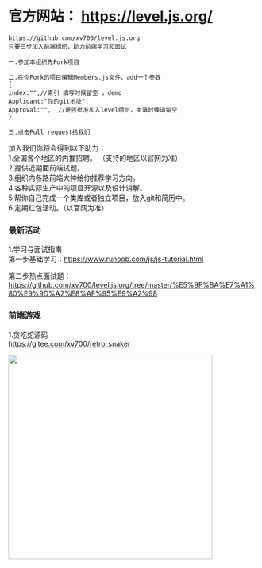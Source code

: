 
# 官方网站：  https://level.js.org/
```
https://github.com/xv700/level.js.org  
只要三步加入前端组织，助力前端学习和面试  

一.参加本组织先Fork项目   

二.在你Fork的项目编辑Members.js文件，add一个参数  
{  
index:"",//索引 填写时候留空 ，demo   
Applicant:"你的git地址",  
Approval:"",  //是否批准加入level组织，申请时候请留空    
}      

三.点击Pull request给我们  
```

加入我们你将会得到以下助力：    
1.全国各个地区的内推招聘。  （支持的地区以官网为准）   
2.提供近期面前端试题。       
3.组织内各路前端大神给你推荐学习方向。    
4.各种实际生产中的项目开源以及设计讲解。  
5.帮你自己完成一个类库或者独立项目，放入git和简历中。  
6.定期红包活动。（以官网为准）  
### 最新活动

1.学习与面试指南  
第一步基础学习：https://www.runoob.com/js/js-tutorial.html  

第二步热点面试题：https://github.com/xv700/level.js.org/tree/master/%E5%9F%BA%E7%A1%80%E9%9D%A2%E8%AF%95%E9%A2%98

### 前端游戏

1.贪吃蛇源码     
https://gitee.com/xv700/retro_snaker  


<img src="https://level.js.org/css/20191127221128.jpg" height="411" />

